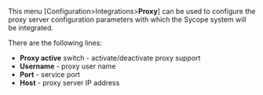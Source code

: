 This menu [Configuration>Integrations>**Proxy**] can be used to configure the proxy server configuration parameters with which the Sycope system will be integrated.

There are the following lines:

- **Proxy active** switch - activate/deactivate proxy support 
- **Username** - proxy user name
- **Port** - service port
- **Host** - proxy server IP address













